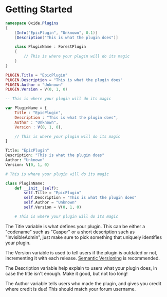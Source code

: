 # Getting Started

``` csharp
namespace Oxide.Plugins
{
    [Info("EpicPlugin", "Unknown", 0.1)]
    [Description("This is what the plugin does")]

    class PluginName : ForestPlugin
    {
        // This is where your plugin will do its magic
    }
}
```

``` lua
PLUGIN.Title = "EpicPlugin"
PLUGIN.Description = "This is what the plugin does"
PLUGIN.Author = "Unknown"
PLUGIN.Version = V(0, 1, 0)

-- This is where your plugin will do its magic
```

``` javascript
var PluginName = {
    Title : "EpicPlugin",
    Description : "This is what the plugin does",
    Author : "Unknown",
    Version : V(0, 1, 0),

    // This is where your plugin will do its magic
}
```

``` coffeescript
Title: "EpicPlugin"
Description: "This is what the plugin does"
Author: "Unknown"
Version: V(0, 1, 0)

# This is where your plugin will do its magic
```

``` python
class PluginName:
    def __init__(self):
        self.Title = "EpicPlugin"
        self.Description = "This is what the plugin does"
        self.Author = "Unknown"
        self.Version = V(0, 1, 0)

    # This is where your plugin will do its magic
```

The Title variable is what defines your plugin. This can be either a "codename" such as "Casper" or a short description such as "InvisibleAdmin", just make sure to pick something that uniquely identifies your plugin.

The Version variable is used to tell users if the plugin is outdated or not, incrementing it with each release. [Semantic Versioning](http://semver.org/) is recommended.

The Description variable help explain to users what your plugin does, in case the title isn't enough. Make it good, but not too long!

The Author variable tells users who made the plugin, and gives you credit where credit is due! This should match your forum username.

